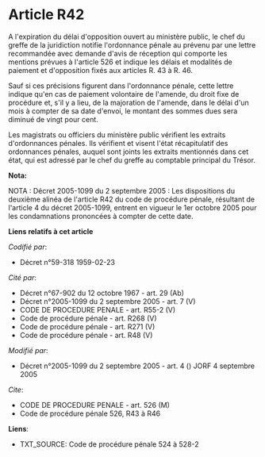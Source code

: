 # Article R42

A l'expiration du délai d'opposition ouvert au ministère public, le chef du greffe de la juridiction notifie l'ordonnance
pénale au prévenu par une lettre recommandée avec demande d'avis de réception qui comporte les mentions prévues à l'article
526 et indique les délais et modalités de paiement et d'opposition fixés aux articles R. 43 à R. 46.

Sauf si ces précisions figurent dans l'ordonnance pénale, cette lettre indique qu'en cas de paiement volontaire de l'amende,
du droit fixe de procédure et, s'il y a lieu, de la majoration de l'amende, dans le délai d'un mois à compter de sa date
d'envoi, le montant des sommes dues sera diminué de vingt pour cent.

Les magistrats ou officiers du ministère public vérifient les extraits d'ordonnances pénales. Ils vérifient et visent l'état
récapitulatif des ordonnances pénales, auquel sont joints les extraits mentionnés dans cet état, qui est adressé par le chef
du greffe au comptable principal du Trésor.

**Nota:**

NOTA : Décret 2005-1099 du 2 septembre 2005 : Les dispositions du deuxième alinéa de l'article R42 du code de procédure
pénale, résultant de l'article 4 du décret 2005-1099, entrent en vigueur le 1er octobre 2005 pour les condamnations
prononcées à compter de cette date.

**Liens relatifs à cet article**

_Codifié par_:

  - Décret n°59-318 1959-02-23

_Cité par_:

  - Décret n°67-902 du 12 octobre 1967 - art. 29 (Ab)
  - Décret n°2005-1099 du 2 septembre 2005 - art. 7 (V)
  - CODE DE PROCEDURE PENALE - art. R55-2 (V)
  - Code de procédure pénale - art. R268 (V)
  - Code de procédure pénale - art. R271 (V)
  - Code de procédure pénale - art. R48 (V)

_Modifié par_:

  - Décret n°2005-1099 du 2 septembre 2005 - art. 4 () JORF 4 septembre 2005

_Cite_:

  - CODE DE PROCEDURE PENALE - art. 526 (M)
  - Code de procédure pénale 526, R43 à R46

**Liens**:

  - TXT_SOURCE: Code de procédure pénale 524 à 528-2
